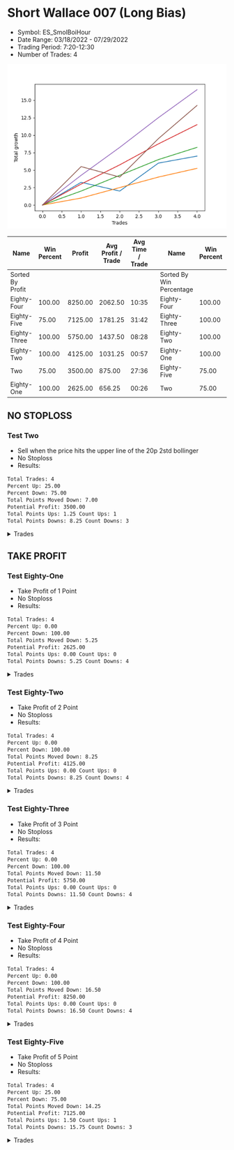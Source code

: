 # Short Wallace 007 (Long Bias)
- Symbol: ES_SmolBoiHour
- Date Range: 03/18/2022 - 07/29/2022
- Trading Period: 7:20-12:30
- Number of Trades: 4

![Plot](ShortWallace007ES_SmolBoiHour(LongBias).png)

| Name | Win Percent | Profit | Avg Profit / Trade | Avg Time / Trade |      | Name | Win Percent | Profit | Avg Profit / Trade | Avg Time / Trade |
| ---- | ----------- | ------ | ------------------ | ---------------- | ---- | ---- | ----------- | ------ | ------------------ | ---------------- |
| Sorted By <br> Profit | | | | | | Sorted By <br> Win Percentage ||||
| Eighty-Four | 100.00 | 8250.00 | 2062.50 | 10:35 |     | Eighty-Four | 100.00 | 8250.00 | 2062.50 | 10:35 |
| Eighty-Five | 75.00 | 7125.00 | 1781.25 | 31:42 |     | Eighty-Three | 100.00 | 5750.00 | 1437.50 | 08:28 |
| Eighty-Three | 100.00 | 5750.00 | 1437.50 | 08:28 |     | Eighty-Two | 100.00 | 4125.00 | 1031.25 | 00:57 |
| Eighty-Two | 100.00 | 4125.00 | 1031.25 | 00:57 |     | Eighty-One | 100.00 | 2625.00 | 656.25 | 00:26 |
| Two | 75.00 | 3500.00 | 875.00 | 27:36 |     | Eighty-Five | 75.00 | 7125.00 | 1781.25 | 31:42 |
| Eighty-One | 100.00 | 2625.00 | 656.25 | 00:26 |     | Two | 75.00 | 3500.00 | 875.00 | 27:36 |

## NO STOPLOSS

### Test Two
* Sell when the price hits the upper line of the 20p 2std bollinger
* No Stoploss
* Results:
```
Total Trades: 4
Percent Up: 25.00
Percent Down: 75.00
Total Points Moved Down: 7.00
Potential Profit: 3500.00
Total Points Ups: 1.25 Count Ups: 1
Total Points Downs: 8.25 Count Downs: 3
```

<details><summary>Trades</summary>

<code>In: 2022-04-13 08:36:00		Out: 2022-04-13 08:45:15		Total Position Time: 09:15		Total Move Down: 3.25		Total to Date: 3.25</code> <br />
<code>In: 2022-04-28 10:17:00		Out: 2022-04-28 11:15:40		Total Position Time: 58:40		Total Move Down: -1.25		Total to Date: 2.00</code> <br />
<code>In: 2022-05-31 07:49:00		Out: 2022-05-31 08:07:30		Total Position Time: 18:30		Total Move Down: 4.00		Total to Date: 6.00</code> <br />
<code>In: 2022-07-07 07:57:00		Out: 2022-07-07 08:21:00		Total Position Time: 24:00		Total Move Down: 1.00		Total to Date: 7.00</code> <br />


</details>

## TAKE PROFIT

### Test Eighty-One
* Take Profit of 1 Point
* No Stoploss
* Results:
```
Total Trades: 4
Percent Up: 0.00
Percent Down: 100.00
Total Points Moved Down: 5.25
Potential Profit: 2625.00
Total Points Ups: 0.00 Count Ups: 0
Total Points Downs: 5.25 Count Downs: 4
```

<details><summary>Trades</summary>

<code>In: 2022-04-13 08:36:00		Out: 2022-04-13 08:37:05		Total Position Time: 01:05		Total Move Down: 1.00		Total to Date: 1.00</code> <br />
<code>In: 2022-04-28 10:17:00		Out: 2022-04-28 10:17:10		Total Position Time: 00:10		Total Move Down: 1.50		Total to Date: 2.50</code> <br />
<code>In: 2022-05-31 07:49:00		Out: 2022-05-31 07:49:20		Total Position Time: 00:20		Total Move Down: 1.50		Total to Date: 4.00</code> <br />
<code>In: 2022-07-07 07:57:00		Out: 2022-07-07 07:57:10		Total Position Time: 00:10		Total Move Down: 1.25		Total to Date: 5.25</code> <br />


</details>

### Test Eighty-Two
* Take Profit of 2 Point
* No Stoploss
* Results:
```
Total Trades: 4
Percent Up: 0.00
Percent Down: 100.00
Total Points Moved Down: 8.25
Potential Profit: 4125.00
Total Points Ups: 0.00 Count Ups: 0
Total Points Downs: 8.25 Count Downs: 4
```

<details><summary>Trades</summary>

<code>In: 2022-04-13 08:36:00		Out: 2022-04-13 08:37:20		Total Position Time: 01:20		Total Move Down: 2.00		Total to Date: 2.00</code> <br />
<code>In: 2022-04-28 10:17:00		Out: 2022-04-28 10:17:20		Total Position Time: 00:20		Total Move Down: 2.25		Total to Date: 4.25</code> <br />
<code>In: 2022-05-31 07:49:00		Out: 2022-05-31 07:49:45		Total Position Time: 00:45		Total Move Down: 2.25		Total to Date: 6.50</code> <br />
<code>In: 2022-07-07 07:57:00		Out: 2022-07-07 07:58:25		Total Position Time: 01:25		Total Move Down: 1.75		Total to Date: 8.25</code> <br />


</details>

### Test Eighty-Three
* Take Profit of 3 Point
* No Stoploss
* Results:
```
Total Trades: 4
Percent Up: 0.00
Percent Down: 100.00
Total Points Moved Down: 11.50
Potential Profit: 5750.00
Total Points Ups: 0.00 Count Ups: 0
Total Points Downs: 11.50 Count Downs: 4
```

<details><summary>Trades</summary>

<code>In: 2022-04-13 08:36:00		Out: 2022-04-13 08:38:10		Total Position Time: 02:10		Total Move Down: 3.00		Total to Date: 3.00</code> <br />
<code>In: 2022-04-28 10:17:00		Out: 2022-04-28 10:22:05		Total Position Time: 05:05		Total Move Down: 2.75		Total to Date: 5.75</code> <br />
<code>In: 2022-05-31 07:49:00		Out: 2022-05-31 07:49:50		Total Position Time: 00:50		Total Move Down: 3.00		Total to Date: 8.75</code> <br />
<code>In: 2022-07-07 07:57:00		Out: 2022-07-07 08:22:50		Total Position Time: 25:50		Total Move Down: 2.75		Total to Date: 11.50</code> <br />


</details>

### Test Eighty-Four
* Take Profit of 4 Point
* No Stoploss
* Results:
```
Total Trades: 4
Percent Up: 0.00
Percent Down: 100.00
Total Points Moved Down: 16.50
Potential Profit: 8250.00
Total Points Ups: 0.00 Count Ups: 0
Total Points Downs: 16.50 Count Downs: 4
```

<details><summary>Trades</summary>

<code>In: 2022-04-13 08:36:00		Out: 2022-04-13 08:45:55		Total Position Time: 09:55		Total Move Down: 4.25		Total to Date: 4.25</code> <br />
<code>In: 2022-04-28 10:17:00		Out: 2022-04-28 10:22:15		Total Position Time: 05:15		Total Move Down: 4.00		Total to Date: 8.25</code> <br />
<code>In: 2022-05-31 07:49:00		Out: 2022-05-31 07:50:05		Total Position Time: 01:05		Total Move Down: 4.25		Total to Date: 12.50</code> <br />
<code>In: 2022-07-07 07:57:00		Out: 2022-07-07 08:23:05		Total Position Time: 26:05		Total Move Down: 4.00		Total to Date: 16.50</code> <br />


</details>

### Test Eighty-Five
* Take Profit of 5 Point
* No Stoploss
* Results:
```
Total Trades: 4
Percent Up: 25.00
Percent Down: 75.00
Total Points Moved Down: 14.25
Potential Profit: 7125.00
Total Points Ups: 1.50 Count Ups: 1
Total Points Downs: 15.75 Count Downs: 3
```

<details><summary>Trades</summary>

<code>In: 2022-04-13 08:36:00		Out: 2022-04-13 08:50:25		Total Position Time: 14:25		Total Move Down: 5.50		Total to Date: 5.50</code> <br />
<code>In: 2022-04-28 10:17:00		Out: 2022-04-28 11:16:55		Total Position Time: 59:55		Total Move Down: -1.50		Total to Date: 4.00</code> <br />
<code>In: 2022-05-31 07:49:00		Out: 2022-05-31 08:08:15		Total Position Time: 19:15		Total Move Down: 5.50		Total to Date: 9.50</code> <br />
<code>In: 2022-07-07 07:57:00		Out: 2022-07-07 08:30:15		Total Position Time: 33:15		Total Move Down: 4.75		Total to Date: 14.25</code> <br />


</details>